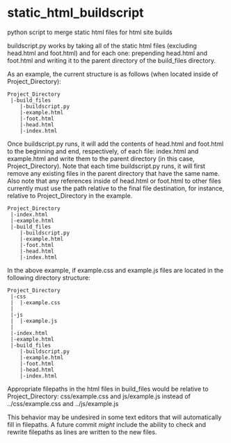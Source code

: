 # static_html_buildscript
python script to merge static html files for html site builds

buildscript.py works by taking all of the static html files (excluding head.html and foot.html)
and for each one: prepending head.html and foot.html and writing it to the parent directory of the build_files directory.

As an example, the current structure is as follows (when located inside of Project_Directory):

```
Project_Directory
 |-build_files
    |-buildscript.py
    |-example.html
    |-foot.html
    |-head.html
    |-index.html
```

Once buildscript.py runs, it will add the contents of head.html and foot.html to the beginning and end, respectively,
of each file: index.html and example.html and write them to the parent directory (in this case, Project_Directory).
Note that each time buildscript.py runs, it will first remove any existing files in the parent directory that have the same name.
Also note that any references inside of head.html or foot.html to other files currently must use the path relative to the final
file destination, for instance, relative to Project_Directory in the example.

```
Project_Directory
 |-index.html
 |-example.html
 |-build_files
    |-buildscript.py
    |-example.html
    |-foot.html
    |-head.html
    |-index.html
```

In the above example, if example.css and example.js files are located in the following directory structure:

```
Project_Directory
 |-css
 |  |-example.css
 |
 |-js
 |  |-example.js
 |
 |-index.html
 |-example.html
 |-build_files
    |-buildscript.py
    |-example.html
    |-foot.html
    |-head.html
    |-index.html
```

Appropriate filepaths in the html files in build_files would be relative to Project_Directory: css/example.css and js/example.js
instead of ../css/example.css and ../js/example.js

This behavior may be undesired in some text editors that will automatically fill in filepaths.
A future commit *might* include the ability to check and rewrite filepaths as lines are written to the new files.
